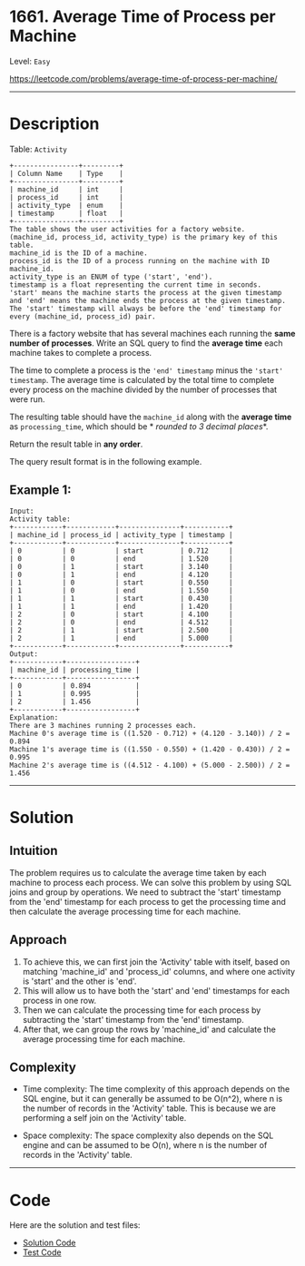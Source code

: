 # 1661. Average Time of Process per Machine

Level: `Easy`

https://leetcode.com/problems/average-time-of-process-per-machine/

---

# Description

Table: `Activity`

    +----------------+---------+
    | Column Name    | Type    |
    +----------------+---------+
    | machine_id     | int     |
    | process_id     | int     |
    | activity_type  | enum    |
    | timestamp      | float   |
    +----------------+---------+
    The table shows the user activities for a factory website.
    (machine_id, process_id, activity_type) is the primary key of this table.
    machine_id is the ID of a machine.
    process_id is the ID of a process running on the machine with ID machine_id.
    activity_type is an ENUM of type ('start', 'end').
    timestamp is a float representing the current time in seconds.
    'start' means the machine starts the process at the given timestamp and 'end' means the machine ends the process at the given timestamp.
    The 'start' timestamp will always be before the 'end' timestamp for every (machine_id, process_id) pair.

There is a factory website that has several machines each running the **same number of processes**. Write an SQL query
to
find the **average time** each machine takes to complete a process.

The time to complete a process is the `'end' timestamp` minus the `'start' timestamp`. The average time is calculated by
the
total time to complete every process on the machine divided by the number of processes that were run.

The resulting table should have the `machine_id` along with the **average time** as `processing_time`, which should be *
*rounded
to 3 decimal places**.

Return the result table in **any order**.

The query result format is in the following example.

## Example 1:

    Input:
    Activity table:
    +------------+------------+---------------+-----------+
    | machine_id | process_id | activity_type | timestamp |
    +------------+------------+---------------+-----------+
    | 0          | 0          | start         | 0.712     |
    | 0          | 0          | end           | 1.520     |
    | 0          | 1          | start         | 3.140     |
    | 0          | 1          | end           | 4.120     |
    | 1          | 0          | start         | 0.550     |
    | 1          | 0          | end           | 1.550     |
    | 1          | 1          | start         | 0.430     |
    | 1          | 1          | end           | 1.420     |
    | 2          | 0          | start         | 4.100     |
    | 2          | 0          | end           | 4.512     |
    | 2          | 1          | start         | 2.500     |
    | 2          | 1          | end           | 5.000     |
    +------------+------------+---------------+-----------+
    Output:
    +------------+-----------------+
    | machine_id | processing_time |
    +------------+-----------------+
    | 0          | 0.894           |
    | 1          | 0.995           |
    | 2          | 1.456           |
    +------------+-----------------+
    Explanation:
    There are 3 machines running 2 processes each.
    Machine 0's average time is ((1.520 - 0.712) + (4.120 - 3.140)) / 2 = 0.894
    Machine 1's average time is ((1.550 - 0.550) + (1.420 - 0.430)) / 2 = 0.995
    Machine 2's average time is ((4.512 - 4.100) + (5.000 - 2.500)) / 2 = 1.456

---

# Solution

## Intuition

The problem requires us to calculate the average time taken by each machine to process each process. We can solve this
problem by using SQL joins and group by operations. We need to subtract the 'start' timestamp from the 'end' timestamp
for each process to get the processing time and then calculate the average processing time for each machine.

## Approach

1. To achieve this, we can first join the 'Activity' table with itself, based on matching 'machine_id' and 'process_id'
   columns, and where one activity is 'start' and the other is 'end'.
2. This will allow us to have both the 'start' and 'end' timestamps for each process in one row.
3. Then we can calculate the processing time for each process by subtracting the 'start' timestamp from the 'end'
   timestamp.
4. After that, we can group the rows by 'machine_id' and calculate the average processing time for each machine.

## Complexity

- Time complexity:
  The time complexity of this approach depends on the SQL engine, but it can generally be assumed to be O(n^2), where n
  is the number of records in the 'Activity' table. This is because we are performing a self join on the 'Activity'
  table.

- Space complexity:
  The space complexity also depends on the SQL engine and can be assumed to be O(n), where n is the number of records in
  the 'Activity' table.

---

# Code

Here are the solution and test files:

- [Solution Code](./solution.sql)
- [Test Code](./solution_test.go)